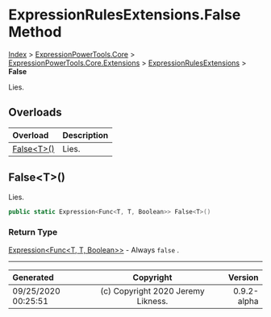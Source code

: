 ﻿# ExpressionRulesExtensions.False Method

[Index](../index.md) > [ExpressionPowerTools.Core](ExpressionPowerTools.Core.a.md) > [ExpressionPowerTools.Core.Extensions](ExpressionPowerTools.Core.Extensions.n.md) > [ExpressionRulesExtensions](ExpressionPowerTools.Core.Extensions.ExpressionRulesExtensions.cs.md) > **False**

Lies.

## Overloads

| Overload | Description |
| :-- | :-- |
| [False&lt;T>()](#falset) | Lies. |
## False&lt;T>()

Lies.

```csharp
public static Expression<Func<T, T, Boolean>> False<T>()
```

### Return Type

 [Expression&lt;Func&lt;T, T, Boolean>>](https://docs.microsoft.com/dotnet/api/system.linq.expressions.expression-1)  - Always `false` .



---

| Generated | Copyright | Version |
| :-- | :-: | --: |
| 09/25/2020 00:25:51 | (c) Copyright 2020 Jeremy Likness. | 0.9.2-alpha |
